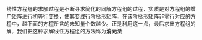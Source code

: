 线性方程组的求解过程是不断寻求简化的同解方程组的过程，实质是对方程组的增广矩阵进行初等行变换，使其变成行阶梯形矩阵，在该阶梯形矩阵非零行对应的方程中，越下面的方程所含的未知量个数越少。正是利用这一点，最后求出方程组的解，我们把这种求解线性方程组的方法称为**消元法**